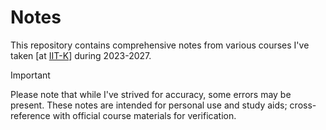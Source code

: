 # Notes 

This repository contains comprehensive notes from various courses I've taken [at [IIT-K](https://www.iitk.ac.in/)] during 2023-2027.

> [!IMPORTANT]
> Please note that while I've strived for accuracy, some errors may be present. These notes are intended for personal use and study aids; cross-reference with official course materials for verification.
